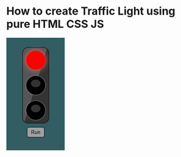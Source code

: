 # How to create Traffic Light using pure HTML CSS JS

<img src="../img/traffic_light_1.png" alt="traffic light" />